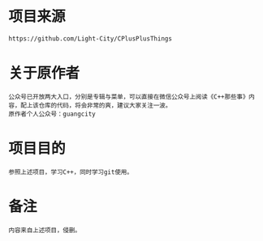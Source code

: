# 项目来源
	https://github.com/Light-City/CPlusPlusThings
# 关于原作者
	公众号已开放两大入口，分别是专辑与菜单，可以直接在微信公众号上阅读《C++那些事》内容，配上该仓库的代码，将会非常的爽，建议大家关注一波。
	原作者个人公众号：guangcity
# 项目目的
	参照上述项目，学习C++，同时学习git使用。
# 备注
	内容来自上述项目，侵删。
